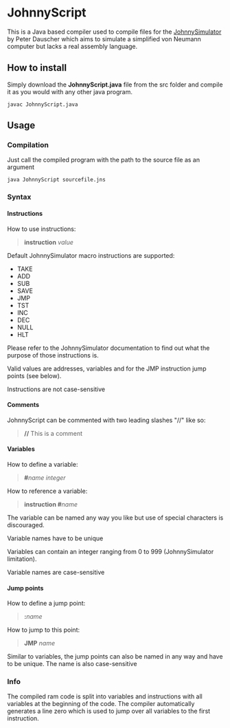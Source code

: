 # JohnnyScript
This is a Java based compiler used to compile files for the [JohnnySimulator](https://sourceforge.net/projects/johnnysimulator/) by Peter Dauscher which aims to simulate a simplified von Neumann computer but lacks a real assembly language.

## How to install
Simply download the **JohnnyScript.java** file from the src folder and compile it as you would with any other java program.
```
javac JohnnyScript.java
```

## Usage
### Compilation
Just call the compiled program with the path to the source file as an argument
```
java JohnnyScript sourcefile.jns
```


### Syntax
#### Instructions
How to use instructions:

> __instruction__ *value*

Default JohnnySimulator macro instructions are supported:

* TAKE
* ADD
* SUB
* SAVE
* JMP
* TST
* INC
* DEC
* NULL
* HLT

Please refer to the JohnnySimulator documentation to find out what the purpose of those instructions is.

Valid values are addresses, variables and for the JMP instruction jump points (see below).

Instructions are not case-sensitive

#### Comments
JohnnyScript can be commented with two leading slashes "//" like so:
> __//__ This is a comment

#### Variables
How to define a variable:

> __#__*name integer*

How to reference a variable:

> __instruction #__*name*

The variable can be named any way you like but use of special characters is discouraged.

Variable names have to be unique

Variables can contain an integer ranging from 0 to 999 (JohnnySimulator limitation).

Variable names are case-sensitive

#### Jump points
How to define a jump point:

> __:__*name*

How to jump to this point:

> __JMP__ *name*

Similar to variables, the jump points can also be named in any way and have to be unique. The name is also case-sensitive

### Info
The compiled ram code is split into variables and instructions with all variables at the beginning of the code.
The compiler automatically generates a line zero which is used to jump over all variables to the first instruction.
